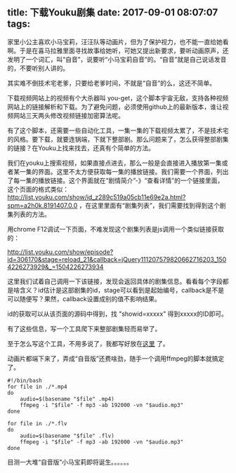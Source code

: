 title: 下载Youku剧集
date: 2017-09-01 08:07:07
tags:
---

家里小公主喜欢小马宝莉，汪汪队等动画片，但为了保护视力，也不能一直给她看啊。于是在喜马拉雅里面寻找故事给她听，可她又提出新要求，要听动画原声，还发明了一个词汇，叫“自音”，说要听“小马宝莉自音”的。“自音”就是自己说话发音的，不要听别人讲的。

其实难不倒技术宅老爹，只要给老爹时间，不就是“自音”的么，这还不简单。

下载视频网站上的视频有个大杀器叫 you-get，这个脚本宇宙无敌，支持各种视频网站上的链接解析和下载。为了避免问题，必须使用github上的最新版本，谁让视频网站三天两头修改视频链接加密算法呢。

有了这个脚本，还需要一些自动化工具，一集一集的下载视频太累了，不是技术宅的风格。要下载，就要连锅端，下就下整部剧。那么问题来了，怎么获得整部剧集的链接？在Youku上找来找去，还真有个简单的方法。

我们在youku上搜索视频，如果直接点进去，那么一般是会直接进入播放第一集或者某一集的界面。这里不太方便获取每一集的播放链接。我们需要一个界面，列出了每一集的播放链接。这个界面就在“剧情简介”-》“查看详情”的一个链接里面，这个页面的格式类似：  http://list.youku.com/show/id_z289c519a05cb11e69e2a.html?spm=a2h0k.8191407.0.0 ，在这里里面有“剧集列表”，我们需要找到得到这个剧集列表的方法。

用chrome F12调试一下页面，不难发现这个剧集列表是js调用一个类似链接获取的：

http://list.youku.com/show/episode?id=306170&stage=reload_21&callback=jQuery111207579820662716203_1504226273929&_=1504226273934

这里我们试着自己调用一下该链接，发现会返回具体的剧集信息。看看每个字段都是啥含义？id估计是这部剧集的id，stage可以看到是起始编号，callback是不是可以随便写？果然，callback设置成别的值不影响结果。

id的获取可以从该页面的源码中得到，找 "showid=xxxxx" 得到xxxxx的ID即可。

有了这些信息，写一个工具爬下来整部剧集轻而易举了。

至于怎么写这个工具，不用多说了，我都写好放在[这里](https://github.com/fire3/album-get) 了。

动画片都端下来了，弄成“自音版”还费啥劲，随手一个调用ffmpeg的脚本就搞定了。

```
#!/bin/bash
for file in ./*.mp4
do
    audio=$(basename "$file" .mp4)
    ffmpeg -i "$file" -f mp3 -ab 192000 -vn "$audio.mp3"
done
 
for file in ./*.flv
do
    audio=$(basename "$file" .flv)
    ffmpeg -i "$file" -f mp3 -ab 192000 -vn "$audio.mp3"
done
```

目测一大堆“自音版”小马宝莉即将诞生。。。。。。
